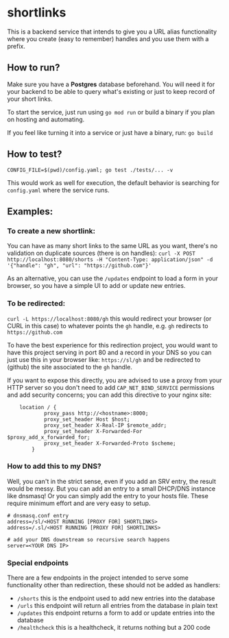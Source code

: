 # shortlinks

This is a backend service that intends to give you a URL alias functionality where you create (easy to remember) handles and you use them with a prefix.

## How to run?

Make sure you have a **Postgres** database beforehand. You will need it for your backend to be able to query what's existing or just to keep record of your short links.

To start the service, just run using `go mod run` or build a binary if you plan on hosting and automating.

If you feel like turning it into a service or just have a binary, run: `go build`

## How to test?

`CONFIG_FILE=$(pwd)/config.yaml; go test ./tests/... -v`

This would work as well for execution, the default behavior is searching for `config.yaml` where the service runs.


## Examples:

### To create a new shortlink:
  You can have as many short links to the same URL as you want, there's no validation on duplicate sources (there is on handles):
  `curl -X POST http://localhost:8080/shorts -H "Content-Type: application/json" -d '{"handle": "gh", "url": "https://github.com"}'`
  
  As an alternative, you can use the `/updates` endpoint to load a form in your browser, so you have a simple UI to add or update new entries.

  
### To be redirected:
  `curl -L https://localhost:8080/gh` this would redirect your browser (or CURL in this case) to whatever points the `gh` handle, e.g. `gh` redirects to `https://github.com`

To have the best experience for this redirection project, you would want to have this project serving in port 80 and a record in your DNS so you can just use this in your browser like: `https://sl/gh` and be redirected to (github) the site associated to the `gh` handle.

If you want to expose this directly, you are advised to use a proxy from your HTTP server so you don't need to add `CAP_NET_BIND_SERVICE` permissions and add security concerns; you can add this directive to your nginx site:

```
	location / {
            proxy_pass http://<hostname>:8000;
            proxy_set_header Host $host;
            proxy_set_header X-Real-IP $remote_addr;
            proxy_set_header X-Forwarded-For $proxy_add_x_forwarded_for;
            proxy_set_header X-Forwarded-Proto $scheme;
        }
```

### How to add this to my DNS?

Well, you can't in the strict sense, even if you add an SRV entry, the result would be messy. But you can add an entry to a small DHCP/DNS instance like dnsmasq! Or you can simply add the entry to your hosts file. These require minimum effort and are very easy to setup.

```
# dnsmasq.conf entry
address=/sl/<HOST RUNNING [PROXY FOR] SHORTLINKS>
address=/.sl/<HOST RUNNING [PROXY FOR] SHORTLINKS>

# add your DNS downstream so recursive search happens
server=<YOUR DNS IP>
```

### Special endpoints

There are a few endpoints in the project intended to serve some functionality other than redirection, these should not be added as handlers:
* `/shorts` this is the endpoint used to add new entries into the database
* `/urls` this endpoint will return all entries from the database in plain text
* `/updates` this endpoint returns a form to add or update entries into the database
* `/healthcheck` this is a healthcheck, it returns nothing but a 200 code
